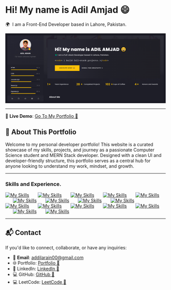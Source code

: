 # Hi! My name is Adil Amjad 😄

🌍  I am a Front-End Developer based in Lahore, Pakistan.

<!-- Add screenshots or a demo GIF here if available -->

![Dashboard Screenshot](./Thumbnail.PNG)

---

🔗 **Live Demo**: [Go To My Portfolio 🚀](https://adilarain00.github.io/adilarain/)

## 📌 About This Portfolio

Welcome to my personal developer portfolio! This website is a curated showcase of my skills, projects, and journey as a passionate Computer Science student and MERN Stack developer. Designed with a clean UI and developer-friendly structure, this portfolio serves as a central hub for anyone looking to understand my work, mindset, and growth.

---

### Skills and Experience.

[![My Skills](https://skillicons.dev/icons?i=html)](https://skillicons.dev) &nbsp;&nbsp;&nbsp;&nbsp;&nbsp;
[![My Skills](https://skillicons.dev/icons?i=css)](https://skillicons.dev) &nbsp;&nbsp;&nbsp;&nbsp;&nbsp;
[![My Skills](https://skillicons.dev/icons?i=bootstrap)](https://skillicons.dev) &nbsp;&nbsp;&nbsp;&nbsp;&nbsp;
[![My Skills](https://skillicons.dev/icons?i=tailwind)](https://skillicons.dev) &nbsp;&nbsp;&nbsp;&nbsp;&nbsp;
[![My Skills](https://skillicons.dev/icons?i=sass)](https://skillicons.dev) &nbsp;&nbsp;&nbsp;&nbsp;&nbsp;
[![My Skills](https://skillicons.dev/icons?i=js)](https://skillicons.dev) &nbsp;&nbsp;&nbsp;&nbsp;&nbsp;
[![My Skills](https://skillicons.dev/icons?i=react)](https://skillicons.dev) &nbsp;&nbsp;&nbsp;&nbsp;&nbsp;
[![My Skills](https://skillicons.dev/icons?i=nodejs)](https://skillicons.dev) &nbsp;&nbsp;&nbsp;&nbsp;&nbsp;
[![My Skills](https://skillicons.dev/icons?i=express)](https://skillicons.dev) &nbsp;&nbsp;&nbsp;&nbsp;&nbsp;
[![My Skills](https://skillicons.dev/icons?i=mongodb)](https://skillicons.dev) &nbsp;&nbsp;&nbsp;&nbsp;&nbsp;
[![My Skills](https://skillicons.dev/icons?i=git)](https://skillicons.dev) &nbsp;&nbsp;&nbsp;&nbsp;&nbsp;
[![My Skills](https://skillicons.dev/icons?i=github)](https://skillicons.dev) &nbsp;&nbsp;&nbsp;&nbsp;&nbsp;
[![My Skills](https://skillicons.dev/icons?i=docker)](https://skillicons.dev) &nbsp;&nbsp;&nbsp;&nbsp;&nbsp;
[![My Skills](https://skillicons.dev/icons?i=jenkins)](https://skillicons.dev) &nbsp;&nbsp;&nbsp;&nbsp;&nbsp;
[![My Skills](https://skillicons.dev/icons?i=ts)](https://skillicons.dev) &nbsp;&nbsp;&nbsp;&nbsp;&nbsp;
[![My Skills](https://skillicons.dev/icons?i=cpp)](https://skillicons.dev) &nbsp;&nbsp;&nbsp;&nbsp;&nbsp;

---

## 📬 Contact

If you'd like to connect, collaborate, or have any inquiries:

- 📧 **Email**: addilarain00@gmail.com
- 🌐 Portfolio: [Portfolio 🚀](https://your-portfolio-link.com)
- 💼 LinkedIn: [LinkedIn 🚀](https://www.linkedin.com/in/adilarain00/)
- 💻 GitHub: [GitHub 🚀](https://github.com/adilarain00)
- 💻 LeetCode: [LeetCode 🚀](https://leetcode.com/u/adilarain00/)
